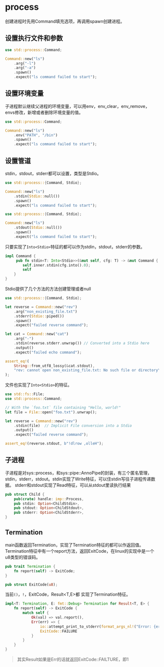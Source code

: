 # process



创建进程时先用Command填充选项，再调用spawn创建进程。

## 设置执行文件和参数

```rust
use std::process::Command;

Command::new("ls")
    .arg("-l")
    .arg("-a")
    .spawn()
    .expect("ls command failed to start");
```

## 设置环境变量

子进程默认继续父进程的环境变量，可以用env，env_clear，env_remove，envs修改，新增或者删除环境变量的值。

```rust
use std::process::Command;

Command::new("ls")
    .env("PATH", "/bin")
    .spawn()
    .expect("ls command failed to start");
```

## 设置管道

stdin，stdout，stderr都可以设置，类型是Stdio。

```rust
use std::process::{Command, Stdio};

Command::new("ls")
    .stdin(Stdio::null())
    .spawn()
    .expect("ls command failed to start");
```

```rust
use std::process::{Command, Stdio};

Command::new("ls")
    .stdout(Stdio::null())
    .spawn()
    .expect("ls command failed to start");
```

只要实现了`Into<Stdio>`特征的都可以作为stdin，stdout，stderr的参数。

```rust
impl Command {
     pub fn stdin<T: Into<Stdio>>(&mut self, cfg: T) -> &mut Command {
        self.inner.stdin(cfg.into().0);
        self
    }
}
```

Stdio提供了几个方法的方法创建管理或者null

```rust
use std::process::{Command, Stdio};

let reverse = Command::new("rev")
    .arg("non_existing_file.txt")
    .stderr(Stdio::piped())
    .spawn()
    .expect("failed reverse command");

let cat = Command::new("cat")
    .arg("-")
    .stdin(reverse.stderr.unwrap()) // Converted into a Stdio here
    .output()
    .expect("failed echo command");

assert_eq!(
    String::from_utf8_lossy(&cat.stdout),
    "rev: cannot open non_existing_file.txt: No such file or directory\n"
);
```

文件也实现了`Into<Stdio>`的特征。

```rust		
use std::fs::File;
use std::process::Command;

// With the `foo.txt` file containing "Hello, world!"
let file = File::open("foo.txt").unwrap();

let reverse = Command::new("rev")
    .stdin(file)  // Implicit File conversion into a Stdio
    .output()
    .expect("failed reverse command");

assert_eq!(reverse.stdout, b"!dlrow ,olleH");
```



## 子进程

子进程是对sys::process，和sys::pipe::AnnoPipe的封装，有三个匿名管理，stdin，stderr，stdout。stdin实现了Write特征，可以住stdin写往子进程传递数据。 stderr和stdout实现了Read特征，可以从stdout里读执行结果

```rust
pub struct Child {
    pub(crate) handle: imp::Process,
    pub stdin: Option<ChildStdin>,
    pub stdout: Option<ChildStdout>,
    pub stderr: Option<ChildStderr>,
}
```



## Termination

main函数返回Termination，实现了Termination特征的都可以作返回值。Termination特征中有一个report方法，返回ExitCode，在linux的实现中是一个u8类型的错误码。

```rust
pub trait Termination {
    fn report(self) -> ExitCode;
}

pub struct ExitCode(u8);
```

当前`()`，`!`，ExitCode，Result<T,E>都 实现了Termination特征。

```rust
impl<T: Termination, E: fmt::Debug> Termination for Result<T, E> {
    fn report(self) -> ExitCode {
        match self {
            Ok(val) => val.report(),
            Err(err) => {
                io::attempt_print_to_stderr(format_args_nl!("Error: {err:?}"));
                ExitCode::FAILURE
            }
        }
    }
}
```

> 其实Result如果是Err的话就返回ExitCode::FAILTURE，即1

